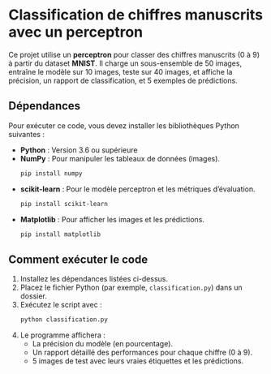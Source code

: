 # Classification de chiffres manuscrits avec un perceptron

Ce projet utilise un **perceptron** pour classer des chiffres manuscrits (0 à 9) à partir du dataset **MNIST**. Il charge un sous-ensemble de 50 images, entraîne le modèle sur 10 images, teste sur 40 images, et affiche la précision, un rapport de classification, et 5 exemples de prédictions.

## Dépendances

Pour exécuter ce code, vous devez installer les bibliothèques Python suivantes :

- **Python** : Version 3.6 ou supérieure
- **NumPy** : Pour manipuler les tableaux de données (images).
  ```bash
  pip install numpy
  ```
- **scikit-learn** : Pour le modèle perceptron et les métriques d’évaluation.
  ```bash
  pip install scikit-learn
  ```
- **Matplotlib** : Pour afficher les images et les prédictions.
  ```bash
  pip install matplotlib
  ```

## Comment exécuter le code

1. Installez les dépendances listées ci-dessus.
2. Placez le fichier Python (par exemple, `classification.py`) dans un dossier.
3. Exécutez le script avec :
   ```bash
   python classification.py
   ```
4. Le programme affichera :
   - La précision du modèle (en pourcentage).
   - Un rapport détaillé des performances pour chaque chiffre (0 à 9).
   - 5 images de test avec leurs vraies étiquettes et les prédictions.


